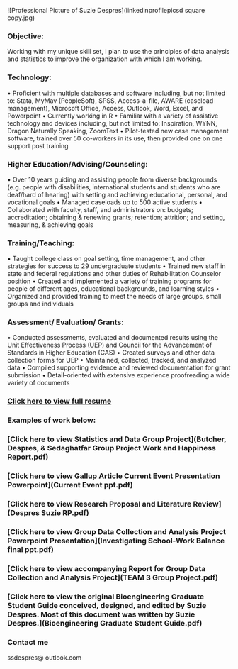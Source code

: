 ![Professional Picture of Suzie Despres](linkedinprofilepicsd square copy.jpg)

### Objective:
Working with my unique skill set, I plan to use the principles of data analysis and statistics to improve the organization with which I am working. 

### Technology:
• Proficient with multiple databases and software including, but not limited to: Stata, MyMav (PeopleSoft), SPSS, Access-a-file, AWARE (caseload management), Microsoft Office, Access, Outlook, Word, Excel, and Powerpoint
• Currently working in R
• Familiar with a variety of assistive technology and devices including, but not limited to: Inspiration, WYNN, Dragon Naturally Speaking, ZoomText
• Pilot-tested new case management software, trained over 50 co-workers in its use, then provided one on one support post training

### Higher Education/Advising/Counseling: 
• Over 10 years guiding and assisting people from diverse backgrounds (e.g. people with disabilities, international students and students who are deaf/hard of hearing) with setting and achieving educational, personal, and vocational goals
• Managed caseloads up to 500 active students 
• Collaborated with faculty, staff, and administrators on: budgets; accreditation; obtaining & renewing grants; retention; attrition; and setting, measuring, & achieving goals

### Training/Teaching:
• Taught college class on goal setting, time management, and other strategies for success to 29 undergraduate students 
• Trained new staff in state and federal regulations and other duties of Rehabilitation Counselor position
• Created and implemented a variety of training programs for people of different ages, educational backgrounds, and learning styles
• Organized and provided training to meet the needs of large groups, small groups and individuals

### Assessment/ Evaluation/ Grants:
• Conducted assessments, evaluated and documented results using the Unit Effectiveness Process (UEP) and Council for the Advancement of Standards in Higher Education (CAS)
• Created surveys and other data collection forms for UEP
• Maintained, collected, tracked, and analyzed data
• Compiled supporting evidence and reviewed documentation for grant submission
• Detail-oriented with extensive experience proofreading a wide variety of documents


### [Click here to view full resume](sdespres%20website%20resume%20pdf.pdf)

### Examples of work below: 

### [Click here to view Statistics and Data Group Project](Butcher, Despres, & Sedaghatfar Group Project Work and Happiness Report.pdf)


### [Click here to view Gallup Article Current Event Presentation Powerpoint](Current Event ppt.pdf)


### [Click here to view Research Proposal and Literature Review](Despres Suzie RP.pdf)


### [Click here to view Group Data Collection and Analysis Project Powerpoint Presentation](Investigating School-Work Balance final ppt.pdf)
### [Click here to view accompanying Report for Group Data Collection and Analysis Project](TEAM 3 Group Project.pdf)


### [Click here to view the original Bioengineering Graduate Student Guide conceived, designed, and edited by Suzie Despres. Most of this document was written by Suzie Despres.](Bioengineering Graduate Student Guide.pdf) 

### Contact me
ssdespres@
outlook.com

